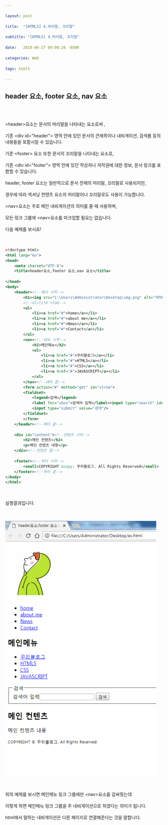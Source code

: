 ```yaml
---

layout: post

title:  "[HTML5] 4.머리말, 꼬리말"

subtitle: "[HTML5] 4.머리말, 꼬리말"

date:   2018-06-27 09:00:20 -0500

categories: Web

tags: html5

---
```


## header 요소, footer 요소, nav 요소

<br>
<br>

&lt;header&gt;요소는 문서의 머리말을 나타내는 요소로써 ,
<br>
<br>
기존 &lt;div id="header"&gt; 영역 안에 있던 문서의 큰제목이나 내비게이션, 검색폼 등의 내용들을 포함시킬 수 있습니다.
<br>
<br>
기존 &lt;footer&gt; 요소 또한 문서의 꼬리말을 나타내는 요소로,
<br>
<br>
기존 &lt;div id="footer"&gt; 영역 안에 있던 작성자나 저작권에 대한 정보, 문서 링크를 포함할 수 있습니다.
<br>
<br>
header, footer 요소는 일반적으로 문서 전체의 머리말, 꼬리말로 사용되지만,
<br>
<br>
경우에 따라 섹셔닝 컨텐츠 요소의 머리말이나 꼬리말로도 사용이 가능합니다.
<br>
<br>
&lt;nav&gt;요소는 주로 메인 내비게이션의 의미를 줄 때 사용하며, 
<br>
<br>
모든 링크 그룹에 &lt;nav&gt;요소를 마크업할 필요는 없습니다.
<br>
<br>
다음 예제를 보시죠!
<br>
<br>
<br>

```xml
<!doctype html>
<html lang="ko">
<head>
	<meta charset="UTF-8">
	<title>header요소,footer 요소,nav 요소</title>
	
</head>
<body>
	<header><!--헤더 시작-->
		<h1><img src="C:\Users\Administrator\Desktop\img.png" alt="캐릭터" width="150" height="150"></h1>
		<!--ul>li*4 +tab-->
		<ul>
			<li><a href="#">home</a></li>
			<li><a href="#">about me</a></li>
			<li><a href="#">News</a></li>
			<li><a href="#">Contact</a></li>
		</ul>
		<nav><!--네비 시작-->
			<h2>메인메뉴</h2>
			<ul>
				<li><a href="#">꾸리블로그</a></li>
				<li><a href="#">HTML5</a></li>
				<li><a href="#">CSS</a></li>
				<li><a href="#">JAVASCRIPT</a></li>
			</ul>
		</nav><!--네비 끝-->
		<form action="#" method="get" id="strom">
		<fieldset>
			<legend>검색</legend>
			<label for="sbox">검색어 입력</label><input type="search" id="sbox"/>
			<input type="submit" value="검색"/>
		</fieldset>
		</form>
	</header><!--헤더 끝-->
	
	<div id="content"><!--컨텐츠 시작-->
		<h2>메인 컨텐츠</h2>
		<p>메인 컨텐츠 내용</p>
	</div><!--컨텐츠 끝-->
	
	<footer><!--푸터 시작-->
		<small>COPYRIGHT &copy; 꾸리블로그. All Rights Reserved</small>
	</footer><!--푸터 끝-->
</body>
</html>
```

<br>
<br>
실행결과입니다.
<br>
<br>
<br>

![image](/image/HTML5_image/html5_image_04.png)

<br>
<br>
위의 예제를 보시면 메인메뉴 링크 그룹에만 &lt;nav&gt;요소를 감싸줬는데
<br>
<br>
이렇게 하면 메인메뉴 링크 그룹을 주 내비게이션으로 하겠다는 의미가 됩니다.
<br>
<br>
html에서 말하는 내비게이션은 다른 페이지로 연결해준다는 것을 말합니다.
